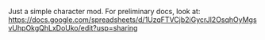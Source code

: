 Just a simple character mod. For preliminary docs, look at:
https://docs.google.com/spreadsheets/d/1UzqFTVCjb2iGycrJl2OsqhOyMgsvUhpOkgQhLxDoUko/edit?usp=sharing